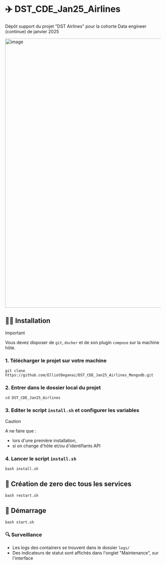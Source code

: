 # ✈️ DST_CDE_Jan25_Airlines
Dépôt support du projet "DST Airlines" pour la cohorte Data engineer (continue) de janvier 2025

<img width="1649" height="868" alt="image" src="https://github.com/user-attachments/assets/2d610c10-7f24-4037-a285-09503931339e" />

## 🧑‍🔧 Installation

> [!IMPORTANT]
> Vous devez disposer de `git`, `docker` et de son plugin `compose` sur la machine hôte.

### 1. Télécharger le projet sur votre machine
```
git clone https://github.com/ElliotDeganai/DST_CDE_Jan25_Airlines_Mongodb.git
```
### 2. Entrer dans le dossier local du projet
```
cd DST_CDE_Jan25_Airlines
```
### 3. Editer le script `install.sh` et configurer les variables  
> [!CAUTION]
> A ne faire que :
> - lors d'une première installation,
> - si on change d'hôte et/ou d'identifiants API

### 4. Lancer le script `install.sh`
```shell
bash install.sh
```
## 🚀 Création de zero dec tous les services
```shell
bash restart.sh
```

## 🚀 Démarrage
```shell
bash start.sh
```

### 🔍 Surveillance
- Les logs des containers se trouvent dans le dossier `logs/`
- Des indicateurs de statut sont affichés dans l'onglet "Maintenance", sur l'interface
